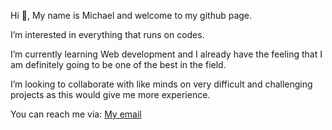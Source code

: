 <div>
<p> Hi 👋, My name is Michael and welcome to my github page. </p>
<p> I’m interested in everything that runs on codes. </p>
<p> I’m currently learning Web development and I already have the feeling that I am definitely going to be one of the best in the field. </p>
<p> I’m looking to collaborate with like minds on very difficult and challenging projects as this would give me more experience. </p>
<p>You can reach me via: <a href="mailto:sundayigboke@gmail.com"> My email </a> </p>
</div>

<!---
Mael-Sunny/Mael-Sunny is a ✨ special ✨ repository because its `README.md` (this file) appears on your GitHub profile.
You can click the Preview link to take a look at your changes.
--->
